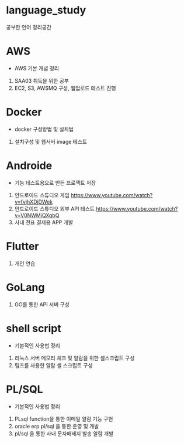 # language_study
공부한 언어 정리공간

# AWS
- AWS 기본 개념 정리
1. SAA03 취득을 위한 공부
2. EC2, S3, AWSMQ 구성, 웹업로드 테스트 진행

# Docker
- docker 구성방법 및 설치법 
1. 설치구성 및 웹서버 image 테스트 

# Androide
- 기능 테스트용으로 만든 프로젝트 저장
1. 안드로이드 스튜디오 게임 https://www.youtube.com/watch?v=fvjhXDjDWek
2. 안드로이드 스튜디오 외부 API 테스트 https://www.youtube.com/watch?v=V0NWMiQXqbQ
3. 사내 전표 결제용 APP 개발
     
# Flutter
1. 개인 연습
    
# GoLang
1. GO를 통한 API 서버 구성
     
# shell script
- 기본적인 사용법 정리
1. 리눅스 서버 메모리 체크 및 알람을 위한 셸스크립트 구성
2. 팀즈를 사용한 알람 셸 스크립트 구성

# PL/SQL
 - 기본적인 사용법 정리 
1. PLsql function을 통한 이메일 알람 기능 구현
2. oracle erp pl/sql 을 통한 운영 및 개발
3. pl/sql 을 통한 사내 문자매세지 발송 알람 개발
  
